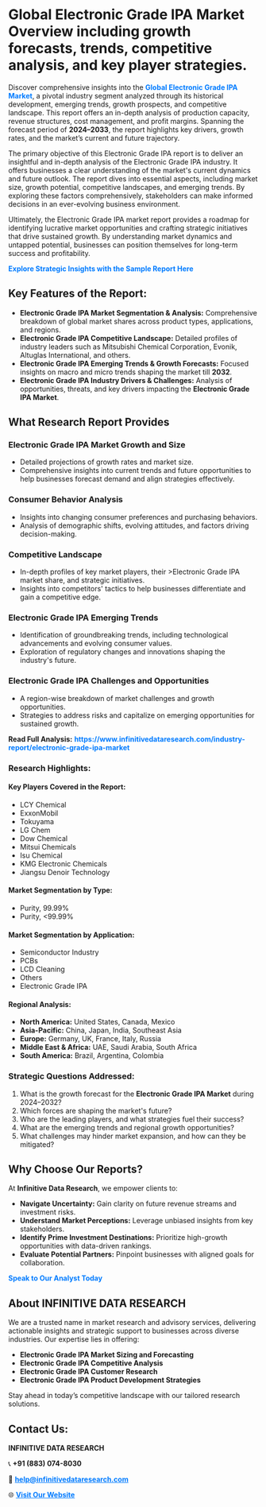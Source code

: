 <h1>Global Electronic Grade IPA Market Overview including growth forecasts, trends, competitive analysis, and key player strategies.</h1>
<p>
Discover comprehensive insights into the 
<a href="https://www.infinitivedataresearch.com/industry-report/electronic-grade-ipa-market" rel="dofollow" style="color: #007BFF; text-decoration: none;"><strong>Global Electronic Grade IPA Market</strong></a>, a pivotal industry segment analyzed through its historical development, emerging trends, growth prospects, and competitive landscape. This report offers an in-depth analysis of production capacity, revenue structures, cost management, and profit margins. Spanning the forecast period of <strong>2024–2033</strong>, the report highlights key drivers, growth rates, and the market’s current and future trajectory.
</p>
<p>
The primary objective of this Electronic Grade IPA report is to deliver an insightful and in-depth analysis of the Electronic Grade IPA industry. It offers businesses a clear understanding of the market's current dynamics and future outlook. The report dives into essential aspects, including market size, growth potential, competitive landscapes, and emerging trends. By exploring these factors comprehensively, stakeholders can make informed decisions in an ever-evolving business environment.
</p>
<p>
Ultimately, the Electronic Grade IPA market report provides a roadmap for identifying lucrative market opportunities and crafting strategic initiatives that drive sustained growth. By understanding market dynamics and untapped potential, businesses can position themselves for long-term success and profitability.
</p>
<p>
<a href="https://www.infinitivedataresearch.com/request-sample/reportId=102349" style="color: #007BFF; text-decoration: none;"><strong>Explore Strategic Insights with the Sample Report Here</strong></a>
</p>

<h2>Key Features of the Report:</h2>
<ul>
<li><strong>Electronic Grade IPA Market Segmentation & Analysis:</strong> Comprehensive breakdown of global market shares across product types, applications, and regions.</li>
<li><strong>Electronic Grade IPA Competitive Landscape:</strong> Detailed profiles of industry leaders such as Mitsubishi Chemical Corporation, Evonik, Altuglas International, and others.</li>
<li><strong>Electronic Grade IPA Emerging Trends & Growth Forecasts:</strong> Focused insights on macro and micro trends shaping the market till <strong>2032</strong>.</li>
<li><strong>Electronic Grade IPA Industry Drivers & Challenges:</strong> Analysis of opportunities, threats, and key drivers impacting the <strong>Electronic Grade IPA Market</strong>.</li>
</ul>

<h2>What Research Report Provides</h2>
<h3>Electronic Grade IPA Market Growth and Size</h3>
<ul>
<li>Detailed projections of growth rates and market size.</li>
<li>Comprehensive insights into current trends and future opportunities to help businesses forecast demand and align strategies effectively.</li>
</ul>

<h3>Consumer Behavior Analysis</h3>
<ul>
<li>Insights into changing consumer preferences and purchasing behaviors.</li>
<li>Analysis of demographic shifts, evolving attitudes, and factors driving decision-making.</li>
</ul>

<h3>Competitive Landscape</h3>
<ul>
<li>In-depth profiles of key market players, their >Electronic Grade IPA market share, and strategic initiatives.</li>
<li>Insights into competitors' tactics to help businesses differentiate and gain a competitive edge.</li>
</ul>

<h3>Electronic Grade IPA Emerging Trends</h3>
<ul>
<li>Identification of groundbreaking trends, including technological advancements and evolving consumer values.</li>
<li>Exploration of regulatory changes and innovations shaping the industry's future.</li>
</ul>

<h3>Electronic Grade IPA Challenges and Opportunities</h3>
<ul>
<li>A region-wise breakdown of market challenges and growth opportunities.</li>
<li>Strategies to address risks and capitalize on emerging opportunities for sustained growth.</li>
</ul>
<p><strong>Read Full Analysis:</strong> <a href="https://www.infinitivedataresearch.com/industry-report/electronic-grade-ipa-market" rel="dofollow" style="color: #007BFF; text-decoration: none;"><strong>https://www.infinitivedataresearch.com/industry-report/electronic-grade-ipa-market</strong></a></p>
<h3>Research Highlights:</h3>
<h4>Key Players Covered in the Report:</h4>
<ul><li>LCY Chemical</li><li>ExxonMobil</li><li>Tokuyama</li><li>LG Chem</li><li>Dow Chemical</li><li>Mitsui Chemicals</li><li>Isu Chemical</li><li>KMG Electronic Chemicals</li><li>Jiangsu Denoir Technology</li></ul>
<h4>Market Segmentation by Type:</h4>
<ul><li>Purity, 99.99%</li><li>Purity, &lt;99.99%</li></ul>
<h4>Market Segmentation by Application:</h4>
<ul><li>Semiconductor Industry</li><li>PCBs</li><li>LCD Cleaning</li><li>Others</li><li>Electronic Grade IPA</li></ul>

<h4>Regional Analysis:</h4>
<ul>
<li><strong>North America:</strong> United States, Canada, Mexico</li>
<li><strong>Asia-Pacific:</strong> China, Japan, India, Southeast Asia</li>
<li><strong>Europe:</strong> Germany, UK, France, Italy, Russia</li>
<li><strong>Middle East & Africa:</strong> UAE, Saudi Arabia, South Africa</li>
<li><strong>South America:</strong> Brazil, Argentina, Colombia</li>
</ul>

<h3>Strategic Questions Addressed:</h3>
<ol>
<li>What is the growth forecast for the <strong>Electronic Grade IPA Market</strong> during 2024–2032?</li>
<li>Which forces are shaping the market's future?</li>
<li>Who are the leading players, and what strategies fuel their success?</li>
<li>What are the emerging trends and regional growth opportunities?</li>
<li>What challenges may hinder market expansion, and how can they be mitigated?</li>
</ol>

<h2>Why Choose Our Reports?</h2>
<p>At <strong>Infinitive Data Research</strong>, we empower clients to:</p>
<ul>
<li><strong>Navigate Uncertainty:</strong> Gain clarity on future revenue streams and investment risks.</li>
<li><strong>Understand Market Perceptions:</strong> Leverage unbiased insights from key stakeholders.</li>
<li><strong>Identify Prime Investment Destinations:</strong> Prioritize high-growth opportunities with data-driven rankings.</li>
<li><strong>Evaluate Potential Partners:</strong> Pinpoint businesses with aligned goals for collaboration.</li>
</ul>
<p><a href="https://www.infinitivedataresearch.com/industry-report/electronic-grade-ipa-market" rel="dofollow" style="color: #007BFF; text-decoration: none;"><strong>Speak to Our Analyst Today</strong></a></p>

<h2>About INFINITIVE DATA RESEARCH</h2>
<p>We are a trusted name in market research and advisory services, delivering actionable insights and strategic support to businesses across diverse industries. Our expertise lies in offering:</p>
<ul>
<li><strong>Electronic Grade IPA Market Sizing and Forecasting</strong></li>
<li><strong>Electronic Grade IPA Competitive Analysis</strong></li>
<li><strong>Electronic Grade IPA Customer Research</strong></li>
<li><strong>Electronic Grade IPA Product Development Strategies</strong></li>
</ul>
<p>Stay ahead in today’s competitive landscape with our tailored research solutions.</p>

<h2>Contact Us:</h2>
<p><strong>INFINITIVE DATA RESEARCH</strong></p>
<p>📞 <strong>+91 (883) 074-8030</strong></p>
<p>📧 <strong><a href="mailto:help@infinitivedataresearch.com" style="color: #007BFF;">help@infinitivedataresearch.com</a></strong></p>
<p>🌐 <strong><a href="https://www.infinitivedataresearch.com" rel="dofollow" style="color: #007BFF;">Visit Our Website</a></strong></p>